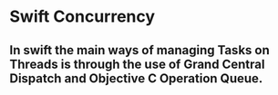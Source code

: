 # Swift Concurrency 
## In swift the main ways of managing Tasks on Threads is through the use of Grand Central Dispatch and Objective C Operation Queue.
